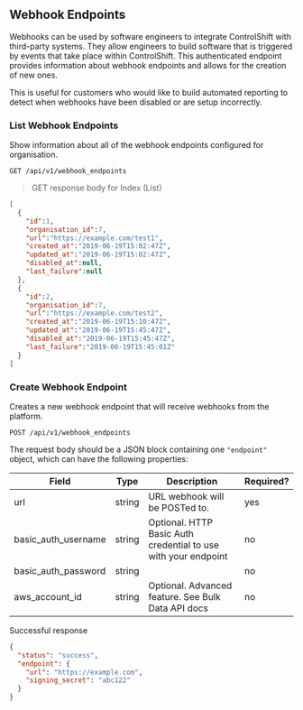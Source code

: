 ## Webhook Endpoints

Webhooks can be used by software engineers to integrate ControlShift with third-party systems. They allow engineers to build software that is triggered by events that take place within ControlShift. This authenticated endpoint provides information about webhook endpoints and allows for the creation of new ones.

This is useful for customers who would like to build automated reporting to detect when webhooks have been disabled or are setup incorrectly. 

### List Webhook Endpoints

Show information about all of the webhook endpoints configured for organisation.

`GET /api/v1/webhook_endpoints`

> GET response body for Index (List)

```json
[
  {
    "id":1,
    "organisation_id":7,
    "url":"https://example.com/test1",
    "created_at":"2019-06-19T15:02:47Z",
    "updated_at":"2019-06-19T15:02:47Z",
    "disabled_at":null,
    "last_failure":null
  },
  {
    "id":2,
    "organisation_id":7,
    "url":"https://example.com/test2",
    "created_at":"2019-06-19T15:10:47Z",
    "updated_at":"2019-06-19T15:45:47Z",
    "disabled_at":"2019-06-19T15:45:47Z",
    "last_failure":"2019-06-19T15:45:01Z"
  }
]
```

### Create Webhook Endpoint

Creates a new webhook endpoint that will receive webhooks from the platform.

`POST /api/v1/webhook_endpoints`

The request body should be a JSON block containing one `"endpoint"` object, which can have the following properties:

Field | Type   | Description                                                  | Required?
------|--------|--------------------------------------------------------------|----------
url | string | URL webhook will be POSTed to.                               | yes
basic_auth_username | string | Optional. HTTP Basic Auth credential to use with your endpoint | no
basic_auth_password | string |                                                              | no
aws_account_id | string | Optional. Advanced feature. See Bulk Data API docs           | no

Successful response
```json
{
  "status": "success",
  "endpoint": {
    "url": "https://example.com",
    "signing_secret": "abc122"
  }
}
```
